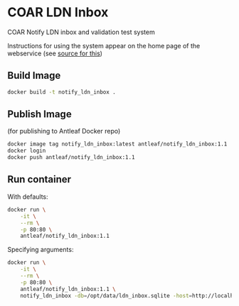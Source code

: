 # COAR LDN Inbox
COAR Notify LDN inbox and validation test system

Instructions for using the system appear on the home page of the webservice (see [source for this](https://github.com/antleaf/coar_notify_inbox/blob/main/src/pages/home.md))

## Build Image
```bash
docker build -t notify_ldn_inbox .
```

## Publish Image
(for publishing to Antleaf Docker repo)
```bash
docker image tag notify_ldn_inbox:latest antleaf/notify_ldn_inbox:1.1
docker login 
docker push antleaf/notify_ldn_inbox:1.1
```

## Run container

With defaults:
```bash
docker run \
	-it \
	--rm \
	-p 80:80 \
	antleaf/notify_ldn_inbox:1.1
```

Specifying arguments:
```bash
docker run \
	-it \
	--rm \
	-p 80:80 \
	antleaf/notify_ldn_inbox:1.1 \
	notify_ldn_inbox -db=/opt/data/ldn_inbox.sqlite -host=http://localhost -port=1313 -debug=true
```
